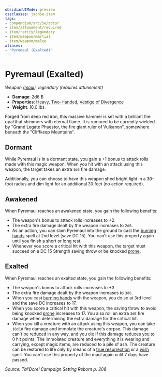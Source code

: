 ```yaml
---
obsidianUIMode: preview
cssclasses: json5e-item
tags:
- compendium/src/5e/tdcsr
- item/attunement/required
- item/rarity/legendary
- item/weapon/martial
- item/weapon/melee
aliases: 
- "Pyremaul (Exalted)"
---
```

# Pyremaul (Exalted)
*Weapon ([maul](Mechanics/items/maul.md)), legendary (requires attunement)*  

- **Damage**: 2d6 B
- **Properties**: [Heavy](Mechanics/Rules/item-properties.md#Heavy), [Two-Handed](Mechanics/Rules/item-properties.md#Two-Handed), [Vestige of Divergence](Mechanics/Rules/item-properties.md#Vestige%20of%20Divergence)
- **Weight**: 10.0 lbs.

Forged from deep red iron, this massive hammer is set with a brilliant fire opal that shimmers with eternal flame. It is rumored to be currently wielded by "Grand Legate Phaestor, the fire giant ruler of Vulkanon", somewhere beneath the "Cliffkeep Mountains".

## Dormant

While Pyremaul is in a dormant state, you gain a +1 bonus to attack rolls made with this magic weapon. When you hit with an attack using this weapon, the target takes an extra `1d6` fire damage.

Additionally, you can choose to have this weapon shed bright light in a 30-foot radius and dim light for an additional 30 feet (no action required).

## Awakened

When Pyremaul reaches an awakened state, you gain the following benefits:

- The weapon's bonus to attack rolls increases to +2.  
- The extra fire damage dealt by the weapon increases to `2d6`.  
- As an action, you can slam Pyremaul into the ground to cast the [burning hands](Mechanics/spells/burning-hands.md) spell at 2nd level (save DC 15). You can't use this property again until you finish a short or long rest.  
- Whenever you score a critical hit with this weapon, the target must succeed on a DC 15 Strength saving throw or be knocked [prone](Mechanics/Rules/conditions.md#Prone).  

## Exalted

When Pyremaul reaches an exalted state, you gain the following benefits:

- The weapon's bonus to attack rolls increases to +3.  
- The extra fire damage dealt by the weapon increases to `3d6`.  
- When you cast [burning hands](Mechanics/spells/burning-hands.md) with the weapon, you do so at 3rd level and the save DC increases to 17.  
- When you score a critical hit with this weapon, the saving throw to avoid being knocked [prone](Mechanics/Rules/conditions.md#Prone) increases to 17. You also roll an extra `3d6` fire damage when determining the extra damage for the critical hit.  
- When you kill a creature with an attack using this weapon, you can take `10d10` fire damage and immolate the creature's corpse. This damage can't be reduced in any way, and you die if this damage reduces you to 0 hit points. The immolated creature and everything it is wearing and carrying, except magic items, are reduced to a pile of ash. The creature can be restored to life only by means of a [true resurrection](Mechanics/spells/true-resurrection.md) or a [wish](Mechanics/spells/wish.md) spell. You can't use this property of the maul again until 7 days have passed.  

*Source: Tal'Dorei Campaign Setting Reborn p. 208*